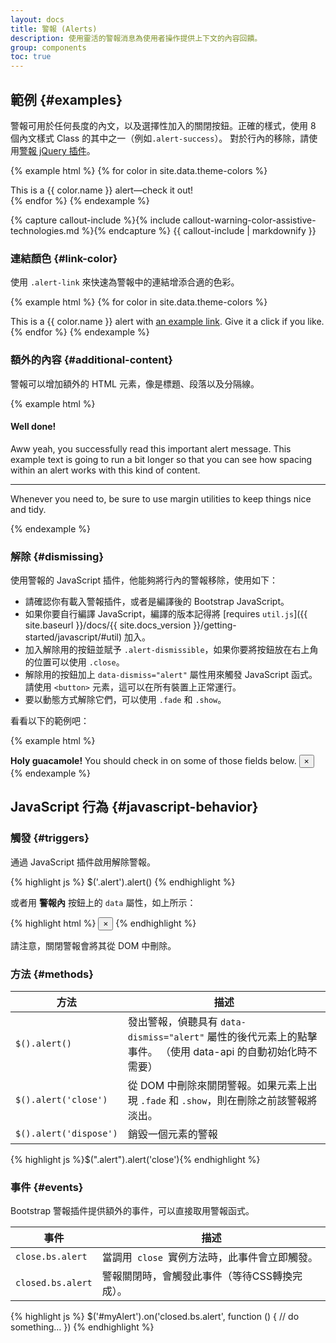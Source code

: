 ```yaml
---
layout: docs
title: 警報 (Alerts)
description: 使用靈活的警報消息為使用者操作提供上下文的內容回饋。
group: components
toc: true
---
```


## 範例 {#examples}

警報可用於任何長度的內文，以及選擇性加入的關閉按鈕。正確的樣式，使用 8 個內文樣式 Class 的其中之一（例如`.alert-success`）。 對於行內的移除，請使用[警報 jQuery 插件](#dismissing)。

{% example html %}
{% for color in site.data.theme-colors %}
<div class="alert alert-{{ color.name }}" role="alert">
  This is a {{ color.name }} alert—check it out!
</div>{% endfor %}
{% endexample %}

{% capture callout-include %}{% include callout-warning-color-assistive-technologies.md %}{% endcapture %}
{{ callout-include | markdownify }}

### 連結顏色 {#link-color}

使用 `.alert-link` 來快速為警報中的連結增添合適的色彩。

{% example html %}
{% for color in site.data.theme-colors %}
<div class="alert alert-{{ color.name }}" role="alert">
  This is a {{ color.name }} alert with <a href="#" class="alert-link">an example link</a>. Give it a click if you like.
</div>{% endfor %}
{% endexample %}

### 額外的內容 {#additional-content}

警報可以增加額外的 HTML 元素，像是標題、段落以及分隔線。

{% example html %}
<div class="alert alert-success" role="alert">
  <h4 class="alert-heading">Well done!</h4>
  <p>Aww yeah, you successfully read this important alert message. This example text is going to run a bit longer so that you can see how spacing within an alert works with this kind of content.</p>
  <hr>
  <p class="mb-0">Whenever you need to, be sure to use margin utilities to keep things nice and tidy.</p>
</div>
{% endexample %}


### 解除 {#dismissing}

使用警報的 JavaScript 插件，他能夠將行內的警報移除，使用如下：

- 請確認你有載入警報插件，或者是編譯後的 Bootstrap JavaScript。
- 如果你要自行編譯 JavaScript，編譯的版本記得將 [requires `util.js`]({{ site.baseurl }}/docs/{{ site.docs_version }}/getting-started/javascript/#util) 加入。
- 加入解除用的按鈕並賦予 `.alert-dismissible`，如果你要將按鈕放在右上角的位置可以使用 `.close`。
- 解除用的按鈕加上 `data-dismiss="alert"` 屬性用來觸發 JavaScript 函式。請使用 `<button>` 元素，這可以在所有裝置上正常運行。
- 要以動態方式解除它們，可以使用 `.fade` 和 `.show`。

看看以下的範例吧：

{% example html %}
<div class="alert alert-warning alert-dismissible fade show" role="alert">
  <strong>Holy guacamole!</strong> You should check in on some of those fields below.
  <button type="button" class="close" data-dismiss="alert" aria-label="Close">
    <span aria-hidden="true">&times;</span>
  </button>
</div>
{% endexample %}

## JavaScript 行為 {#javascript-behavior}

### 觸發 {#triggers}

通過 JavaScript 插件啟用解除警報。

{% highlight js %}
$('.alert').alert()
{% endhighlight %}

或者用 **警報內** 按鈕上的 `data` 屬性，如上所示：

{% highlight html %}
<button type="button" class="close" data-dismiss="alert" aria-label="Close">
  <span aria-hidden="true">&times;</span>
</button>
{% endhighlight %}

請注意，關閉警報會將其從 DOM 中刪除。

### 方法 {#methods}

| 方法 | 描述 |
| --- | --- |
| `$().alert()` | 發出警報，偵聽具有 `data-dismiss="alert"` 屬性的後代元素上的點擊事件。 （使用 data-api 的自動初始化時不需要）|
| `$().alert('close')` | 從 DOM 中刪除來關閉警報。如果元素上出現 `.fade` 和 `.show`，則在刪除之前該警報將淡出。 |
| `$().alert('dispose')` | 銷毀一個元素的警報 |

{% highlight js %}$(".alert").alert('close'){% endhighlight %}

### 事件 {#events}

Bootstrap 警報插件提供額外的事件，可以直接取用警報函式。

| 事件 | 描述 |
| --- | --- |
| `close.bs.alert` | 當調用<code> close </code>實例方法時，此事件會立即觸發。 |
| `closed.bs.alert` | 警報關閉時，會觸發此事件（等待CSS轉換完成）。|

{% highlight js %}
$('#myAlert').on('closed.bs.alert', function () {
  // do something…
})
{% endhighlight %}

